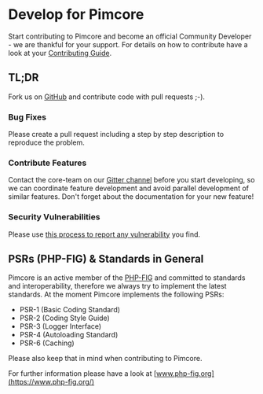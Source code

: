 # Develop for Pimcore

Start contributing to Pimcore and become an official Community Developer - we are thankful for your support.
For details on how to contribute have a look at your [Contributing Guide](https://github.com/pimcore/pimcore/blob/10.x/CONTRIBUTING.md).

## TL;DR

Fork us on [GitHub](https://github.com/pimcore/pimcore) and contribute code with pull requests ;-).

### Bug Fixes

Please create a pull request including a step by step description to reproduce the problem.

### Contribute Features

Contact the core-team on our [Gitter channel](https://gitter.im/pimcore/pimcore) before you start developing,
so we can coordinate feature development and avoid parallel development of similar features.
Don't forget about the documentation for your new feature!

### Security Vulnerabilities

Please use [this process to report any vulnerability](https://github.com/pimcore/pimcore/blob/11.x/SECURITY.md) you find.

## PSRs (PHP-FIG) & Standards in General

Pimcore is an active member of the [PHP-FIG](https://www.php-fig.org/) and committed to standards and interoperability, therefore we always try to implement the latest standards.
At the moment Pimcore implements the following PSRs:

* PSR-1 (Basic Coding Standard)
* PSR-2 (Coding Style Guide)
* PSR-3 (Logger Interface)
* PSR-4 (Autoloading Standard)
* PSR-6 (Caching)

Please also keep that in mind when contributing to Pimcore.

For further information please have a look at [www.php-fig.org](https://www.php-fig.org/)
